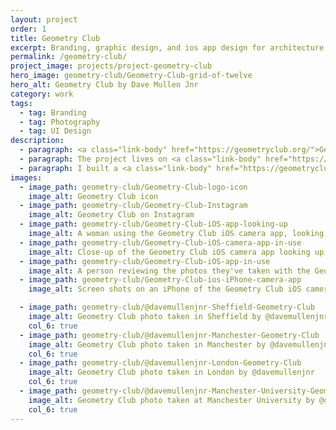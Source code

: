 ```yaml
---
layout: project
order: 1
title: Geometry Club
excerpt: Branding, graphic design, and ios app design for architecture photography project, Geometry Club.
permalink: /geometry-club/
project_image: projects/project-geometry-club
hero_image: geometry-club/Geometry-Club-grid-of-twelve
hero_alt: Geometry Club by Dave Mullen Jnr
category: work
tags:
  - tag: Branding
  - tag: Photography
  - tag: UI Design
description:
  - paragraph: <a class="link-body" href="https://geometryclub.org/">Geometry Club</a> is a series of architecture photographs that are identical in composition, giving us a unique perspective to contrast and compare the differences in form, design, and construction of each facade.
  - paragraph: The project lives on <a class="link-body" href="https://instagram.com/geometryclub">Instagram</a> where I encourage people to submit their own photos to be featured. I've featured over 150 contributors' photographs, from more than 30 countries.
  - paragraph: I built a <a class="link-body" href="https://geometryclub.org/app">Geometry Club camera app</a> with iOS developer <a class="link-body" href="https://www.alexedge.co.uk/">Alexander Edge</a>. The app helps you to line up your Geometry Club photos, in real time. It's free and available to download on the <a class="link-body" href="https://itunes.apple.com/app/geometry-club/id1185322655?ls=1&mt=8">App Store</a>.
images:
  - image_path: geometry-club/Geometry-Club-logo-icon
    image_alt: Geometry Club icon
  - image_path: geometry-club/Geometry-Club-Instagram
    image_alt: Geometry Club on Instagram
  - image_path: geometry-club/Geometry-Club-iOS-app-looking-up
    image_alt: A woman using the Geometry Club iOS camera app, looking up at the corner of a building
  - image_path: geometry-club/Geometry-Club-iOS-camera-app-in-use
    image_alt: Close-up of the Geometry Club iOS camera app looking up at architecture
  - image_path: geometry-club/Geometry-Club-iOS-app-in-use
    image_alt: A person reviewing the photos they've taken with the Geometry Club camera app
  - image_path: geometry-club/Geometry-Club-ios-iPhone-camera-app
    image_alt: Screen shots on an iPhone of the Geometry Club iOS camera app

  - image_path: geometry-club/@davemullenjnr-Sheffield-Geometry-Club
    image_alt: Geometry Club photo taken in Sheffield by @davemullenjnr
    col_6: true
  - image_path: geometry-club/@davemullenjnr-Manchester-Geometry-Club
    image_alt: Geometry Club photo taken in Manchester by @davemullenjnr
    col_6: true
  - image_path: geometry-club/@davemullenjnr-London-Geometry-Club
    image_alt: Geometry Club photo taken in London by @davemullenjnr
    col_6: true
  - image_path: geometry-club/@davemullenjnr-Manchester-University-Geometry-Club
    image_alt: Geometry Club photo taken at Manchester University by @davemullenjnr
    col_6: true
---
```

